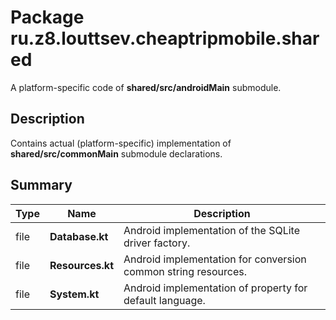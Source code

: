 # Package ru.z8.louttsev.cheaptripmobile.shared

A platform-specific code of **shared/src/androidMain** submodule.

## Description

Contains actual (platform-specific) implementation of **shared/src/commonMain** submodule declarations.

## Summary

Type                  | Name                            | Description
----------------------|---------------------------------|-----------------------------------------------
file                  | **Database.kt**                 | Android implementation of the SQLite driver factory.
file                  | **Resources.kt**                | Android implementation for conversion common string resources.
file                  | **System.kt**                   | Android implementation of property for default language.